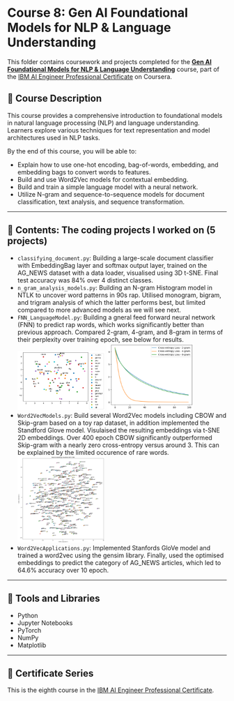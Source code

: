 # Course 8: Gen AI Foundational Models for NLP & Language Understanding

This folder contains coursework and projects completed for the **[Gen AI Foundational Models for NLP & Language Understanding](https://www.coursera.org/learn/gen-ai-foundational-models-for-nlp-and-language-understanding?specialization=ai-engineer)** course, part of the [IBM AI Engineer Professional Certificate](https://www.coursera.org/professional-certificates/ai-engineer) on Coursera.

## 🧠 Course Description

This course provides a comprehensive introduction to foundational models in natural language processing (NLP) and language understanding. Learners explore various techniques for text representation and model architectures used in NLP tasks.

By the end of this course, you will be able to:

- Explain how to use one-hot encoding, bag-of-words, embedding, and embedding bags to convert words to features.
- Build and use Word2Vec models for contextual embedding.
- Build and train a simple language model with a neural network.
- Utilize N-gram and sequence-to-sequence models for document classification, text analysis, and sequence transformation.

---

## 📂 Contents: The coding projects I worked on (5 projects)

- `classifying_document.py`: Building a large-scale document classifier with EmbeddingBag layer and softmax output layer, trained on the AG_NEWS dataset with a data loader, visualised using 3D t-SNE. Final test accuracy was 84% over 4 distinct classes.
- `n_gram_analysis_models.py`: Building an N-gram Histogram model in NTLK to uncover word patterns in 90s rap. Utilised monogram, bigram, and trigram analysis of which the latter performs best, but limited compared to more advanced models as we will see next.
- `FNN_LanguageModel.py`: Building a gneral feed forward neural network (FNN) to predict rap words, which works significantly better than previous approach. Compared 2-gram, 4-gram, and 8-gram in terms of their perplexity over training epoch, see below for results. <br>
<img src="Images/embeddings 4-gram.png" alt="Embeddings" width="200"/>  <img src="Images/perplexity.png" alt="Perplexity" width="200"/>
- `Word2VecModels.py`: Build several Word2Vec models including CBOW and Skip-gram based on a toy rap dataset, in addition implemented the Standford Glove model. Visulaised the resulting embeddings via t-SNE 2D embeddings. Over 400 epoch CBOW significantly outperformed Skip-gram with a nearly zero cross-entropy versus around 3. This can be explained by the limited occurence of rare words. <br>
<img src="Images/CBOW_embeddings.png" alt="CBOW embeddings" width="200"/> <br>
- `Word2VecApplications.py`: Implemented Stanfords GloVe model and trained a word2vec using the gensim library. Finally, used the optimised embeddings to predict the category of AG_NEWS articles, which led to 64.6% accuracy over 10 epoch.

---

## 🔧 Tools and Libraries

- Python
- Jupyter Notebooks
- PyTorch
- NumPy
- Matplotlib

---

## 📌 Certificate Series

This is the eighth course in the [IBM AI Engineer Professional Certificate](https://www.coursera.org/professional-certificates/ai-engineer).
